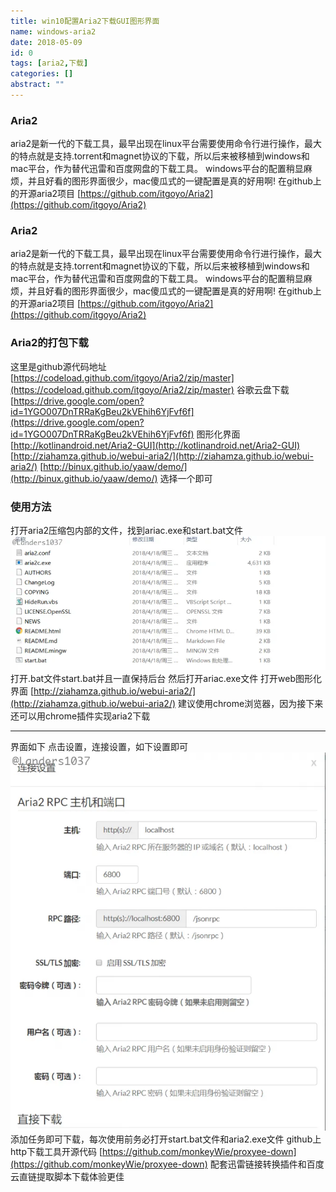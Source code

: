 ```yaml
---
title: win10配置Aria2下载GUI图形界面
name: windows-aria2
date: 2018-05-09
id: 0
tags: [aria2,下载]
categories: []
abstract: ""
---
```

### Aria2

aria2是新一代的下载工具，最早出现在linux平台需要使用命令行进行操作，最大的特点就是支持.torrent和magnet协议的下载，所以后来被移植到windows和mac平台，作为替代迅雷和百度网盘的下载工具。 windows平台的配置稍显麻烦，并且好看的图形界面很少，mac傻瓜式的一键配置是真的好用啊! 在github上的开源aria2项目 [https://github.com/itgoyo/Aria2](https://github.com/itgoyo/Aria2)

### 
<!--more-->


### Aria2

aria2是新一代的下载工具，最早出现在linux平台需要使用命令行进行操作，最大的特点就是支持.torrent和magnet协议的下载，所以后来被移植到windows和mac平台，作为替代迅雷和百度网盘的下载工具。 windows平台的配置稍显麻烦，并且好看的图形界面很少，mac傻瓜式的一键配置是真的好用啊! 在github上的开源aria2项目 [https://github.com/itgoyo/Aria2](https://github.com/itgoyo/Aria2)

### <!--more-->Aria2的打包下载

这里是github源代码地址 [https://codeload.github.com/itgoyo/Aria2/zip/master](https://codeload.github.com/itgoyo/Aria2/zip/master) 谷歌云盘下载 [https://drive.google.com/open?id=1YGO007DnTRRaKgBeu2kVEhih6YjFvf6f](https://drive.google.com/open?id=1YGO007DnTRRaKgBeu2kVEhih6YjFvf6f) 图形化界面 [http://kotlinandroid.net/Aria2-GUI](http://kotlinandroid.net/Aria2-GUI) [http://ziahamza.github.io/webui-aria2/](http://ziahamza.github.io/webui-aria2/) [http://binux.github.io/yaaw/demo/](http://binux.github.io/yaaw/demo/) 选择一个即可

### 使用方法

打开aria2压缩包内部的文件，找到ariac.exe和start.bat文件
![Cdqw2F.png](/images/win-aria-1.webp) 
打开.bat文件start.bat并且一直保持后台 然后打开ariac.exe文件 打开web图形化界面 [http://ziahamza.github.io/webui-aria2/](http://ziahamza.github.io/webui-aria2/) 建议使用chrome浏览器，因为接下来还可以用chrome插件实现aria2下载

* * *

界面如下 点击设置，连接设置，如下设置即可
![Cdqf2D.png](/images/win-aria-2.webp)
添加任务即可下载，每次使用前务必打开start.bat文件和aria2.exe文件 github上http下载工具开源代码 [https://github.com/monkeyWie/proxyee-down](https://github.com/monkeyWie/proxyee-down) 配套迅雷链接转换插件和百度云直链提取脚本下载体验更佳